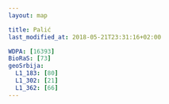 ```yaml
---
layout: map

title: Palić
last_modified_at: 2018-05-21T23:31:16+02:00

WDPA: [16393]
BioRaS: [73]
geoSrbija:
  L1_183: [80]
  L1_302: [21]
  L1_362: [66]
---
```

